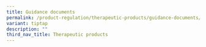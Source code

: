 ```yaml
---
title: Guidance documents
permalink: /product-regulation/therapeutic-products/guidance-documents/
variant: tiptap
description: ""
third_nav_title: Therapeutic products
---
```

